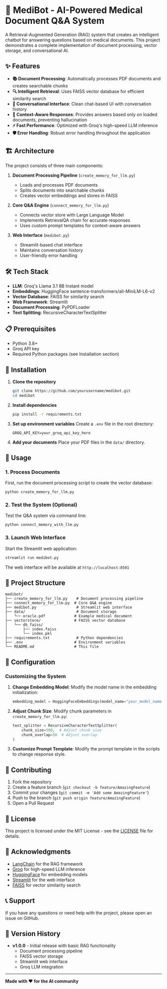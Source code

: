 # 🤖 MediBot - AI-Powered Medical Document Q&A System

A Retrieval-Augmented Generation (RAG) system that creates an intelligent chatbot for answering questions based on medical documents. This project demonstrates a complete implementation of document processing, vector storage, and conversational AI.

## ✨ Features

- **📚 Document Processing**: Automatically processes PDF documents and creates searchable chunks
- **🔍 Intelligent Retrieval**: Uses FAISS vector database for efficient similarity search
- **💬 Conversational Interface**: Clean chat-based UI with conversation history
- **🎯 Context-Aware Responses**: Provides answers based only on loaded documents, preventing hallucination
- **⚡ Fast Performance**: Optimized with Groq's high-speed LLM inference
- **🛡️ Error Handling**: Robust error handling throughout the application

## 🏗️ Architecture

The project consists of three main components:

1. **Document Processing Pipeline** (`create_memory_for_llm.py`)
   - Loads and processes PDF documents
   - Splits documents into searchable chunks
   - Creates vector embeddings and stores in FAISS

2. **Core Q&A Engine** (`connect_memory_for_llm.py`)
   - Connects vector store with Large Language Model
   - Implements RetrievalQA chain for accurate responses
   - Uses custom prompt templates for context-aware answers

3. **Web Interface** (`medibot.py`)
   - Streamlit-based chat interface
   - Maintains conversation history
   - User-friendly error handling

## 🛠️ Tech Stack

- **LLM**: Groq's Llama 3.1 8B Instant model
- **Embeddings**: HuggingFace sentence-transformers/all-MiniLM-L6-v2
- **Vector Database**: FAISS for similarity search
- **Web Framework**: Streamlit
- **Document Processing**: PyPDFLoader
- **Text Splitting**: RecursiveCharacterTextSplitter

## 📋 Prerequisites

- Python 3.8+
- Groq API key
- Required Python packages (see Installation section)

## 🚀 Installation

1. **Clone the repository**
   ```bash
   git clone https://github.com/yourusername/medibot.git
   cd medibot
   ```

2. **Install dependencies**
   ```bash
   pip install -r requirements.txt
   ```

3. **Set up environment variables**
   Create a `.env` file in the root directory:
   ```env
   GROQ_API_KEY=your_groq_api_key_here
   ```

4. **Add your documents**
   Place your PDF files in the `data/` directory.

## 📖 Usage

### 1. Process Documents
First, run the document processing script to create the vector database:
```bash
python create_memory_for_llm.py
```

### 2. Test the System (Optional)
Test the Q&A system via command line:
```bash
python connect_memory_with_llm.py
```

### 3. Launch Web Interface
Start the Streamlit web application:
```bash
streamlit run medibot.py
```

The web interface will be available at `http://localhost:8501`

## 📁 Project Structure

```
medibot/
├── create_memory_for_llm.py    # Document processing pipeline
├── connect_memory_for_llm.py  # Core Q&A engine
├── medibot.py                  # Streamlit web interface
├── data/                       # Document storage
│   └── oracle.pdf             # Example medical document
├── vectorstore/               # FAISS vector database
│   └── db_faiss/
│       ├── index.faiss
│       └── index.pkl
├── requirements.txt            # Python dependencies
├── .env                       # Environment variables
└── README.md                  # This file
```

## 🔧 Configuration

### Customizing the System

1. **Change Embedding Model**: Modify the model name in the embedding initialization:
   ```python
   embedding_model = HuggingFaceEmbeddings(model_name="your_model_name")
   ```

2. **Adjust Chunk Size**: Modify chunk parameters in `create_memory_for_llm.py`:
   ```python
   text_splitter = RecursiveCharacterTextSplitter(
       chunk_size=500,  # Adjust chunk size
       chunk_overlap=50  # Adjust overlap
   )
   ```

3. **Customize Prompt Template**: Modify the prompt template in the scripts to change response style.

## 🤝 Contributing

1. Fork the repository
2. Create a feature branch (`git checkout -b feature/AmazingFeature`)
3. Commit your changes (`git commit -m 'Add some AmazingFeature'`)
4. Push to the branch (`git push origin feature/AmazingFeature`)
5. Open a Pull Request

## 📝 License

This project is licensed under the MIT License - see the [LICENSE](LICENSE) file for details.

## 🙏 Acknowledgments

- [LangChain](https://langchain.com/) for the RAG framework
- [Groq](https://groq.com/) for high-speed LLM inference
- [HuggingFace](https://huggingface.co/) for embedding models
- [Streamlit](https://streamlit.io/) for the web interface
- [FAISS](https://github.com/facebookresearch/faiss) for vector similarity search

## 📞 Support

If you have any questions or need help with the project, please open an issue on GitHub.

## 🔄 Version History

- **v1.0.0** - Initial release with basic RAG functionality
  - Document processing pipeline
  - FAISS vector storage
  - Streamlit web interface
  - Groq LLM integration

---

**Made with ❤️ for the AI community** 